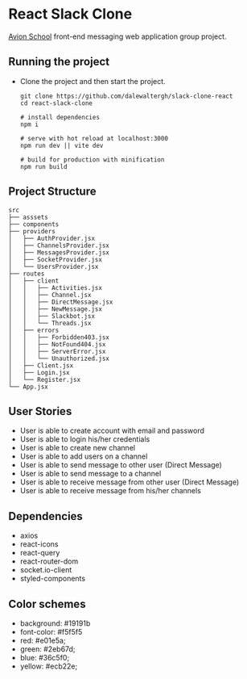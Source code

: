 # React Slack Clone

[Avion School](https://www.avionschool.com/) front-end messaging web application group project.

## Running the project

- Clone the project and then start the project.

  ```
  git clone https://github.com/dalewaltergh/slack-clone-react
  cd react-slack-clone

  # install dependencies
  npm i

  # serve with hot reload at localhost:3000
  npm run dev || vite dev

  # build for production with minification
  npm run build
  ```

## Project Structure

```
src
├── asssets
├── components
├── providers
│   ├── AuthProvider.jsx
│   ├── ChannelsProvider.jsx
│   ├── MessagesProvider.jsx
│   ├── SocketProvider.jsx
│   └── UsersProvider.jsx
├── routes
│   ├── client
│   │   ├── Activities.jsx
│   │   ├── Channel.jsx
│   │   ├── DirectMessage.jsx
│   │   ├── NewMessage.jsx
│   │   ├── Slackbot.jsx
│   │   └── Threads.jsx
│   ├── errors
│   │   ├── Forbidden403.jsx
│   │   ├── NotFound404.jsx
│   │   ├── ServerError.jsx
│   │   └── Unauthorized.jsx
│   ├── Client.jsx
│   ├── Login.jsx
│   └── Register.jsx
└── App.jsx
```

## User Stories

- User is able to create account with email and password
- User is able to login his/her credentials
- User is able to create new channel
- User is able to add users on a channel
- User is able to send message to other user (Direct Message)
- User is able to send message to a channel
- User is able to receive message from other user (Direct Message)
- User is able to receive message from his/her channels

## Dependencies

- axios
- react-icons
- react-query
- react-router-dom
- socket.io-client
- styled-components

## Color schemes

- background: #19191b
- font-color: #f5f5f5
- red: #e01e5a;
- green: #2eb67d;
- blue: #36c5f0;
- yellow: #ecb22e;
